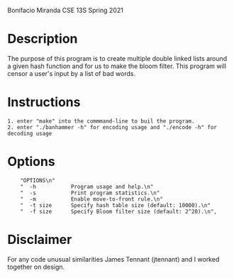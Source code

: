 Bonifacio Miranda
CSE 13S Spring 2021

# Description
The purpose of this program is to create multiple double linked lists around a given hash function and for us to make the bloom filter. This program will censor a user's input by a list of bad words.

# Instructions
    1. enter "make" into the commmand-line to buil the program.
    2. enter "./banhammer -h" for encoding usage and "./encode -h" for decoding usage

# Options
        "OPTIONS\n"
        "  -h           Program usage and help.\n"
        "  -s           Print program statistics.\n"
        "  -m           Enable move-to-front rule.\n"
        "  -t size      Specify hash table size (default: 10000).\n"
        "  -f size      Specify Bloom filter size (default: 2^20).\n",

# Disclaimer
For any code unusual similarities James Tennant (jtennant) and I worked together on design.
